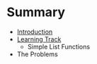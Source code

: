 # Summary

* [Introduction](README.md)
* [Learning Track](learning_track.md)
   * Simple List Functions
* The Problems

